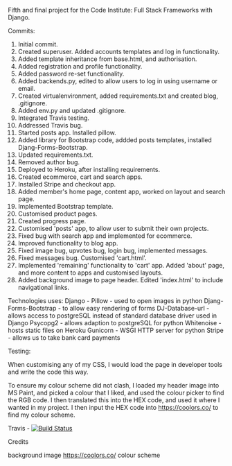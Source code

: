Fifth and final project for the Code Institute: Full Stack Frameworks with Django.


Commits:
1. Initial commit. 
2. Created superuser. Added accounts templates and log in functionality.
3. Added template inheritance from base.html, and authorisation.
4. Added registration and profile functionality.
5. Added password re-set functionality.
6. Added backends.py, edited to allow users to log in using username or email.
7. Created virtualenvironment, added requirements.txt and created blog, .gitignore.
8. Added env.py and updated .gitignore.
9. Integrated Travis testing.
10. Addressed Travis bug.
11. Started posts app. Installed pillow. 
12. Added library for Bootstrap code, addded posts templates, installed Djang-Forms-Bootstrap.
13. Updated requirements.txt.
14. Removed author bug.
15. Deployed to Heroku, after installing requirements.
16. Created ecommerce, cart and search apps.
17. Installed Stripe and checkout app.
18. Added member's home page, content app, worked on layout and search page.
19. Implemented Bootstrap template.
20. Customised product pages.
21. Created progress page.
22. Customised 'posts' app, to allow user to submit their own projects.
23. Fixed bug with search app and implemented for ecommerce.
24. Improved functionality to blog app.
25. Fixed image bug, upvotes bug, login bug, implemented messages.
26. Fixed messages bug. Customised 'cart.html'.
27. Implemented 'remaining' functionality to 'cart' app. Added 'about' page, and more content to apps and customised layouts. 
28. Added background image to page header. Edited 'index.html' to include navigational links.

Technologies uses:
Django - 
Pillow - used to open images in python
Djang-Forms-Bootstrap - to allow easy rendering of forms
DJ-Database-url - allows access to postgreSQL instead of standard database driver used in Django
Psycopg2 - allows adaption to postgreSQL for python
Whitenoise - hosts static files on Heroku
Gunicorn - WSGI HTTP server for python
Stripe - allows us to take bank card payments

Testing:

When customising any of my CSS, I would load the page in developer tools and write the code this way.





To ensure my colour scheme did not clash, I loaded my header image into MS Paint, and picked a colour that I liked, and used the colour picker to find the RGB code. I then translated this into the HEX code, and used it where I wanted in my project. I then input the HEX code into https://coolors.co/ to find my colour scheme.


Travis - 
[![Build Status](https://travis-ci.org/sarahcrosby/project-five-django.svg?branch=master)](https://travis-ci.org/sarahcrosby/project-five-django)



Credits 

background image
https://coolors.co/ colour scheme